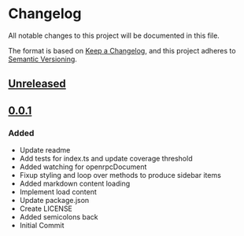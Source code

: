 # Changelog
All notable changes to this project will be documented in this file.

The format is based on [Keep a Changelog](https://keepachangelog.com/en/1.0.0/),
and this project adheres to [Semantic Versioning](https://semver.org/spec/v2.0.0.html).

## [Unreleased]

## [0.0.1]
### Added
- Update readme
- Add tests for index.ts and update coverage threshold
- Added watching for openrpcDocument
- Fixup styling and loop over methods to produce sidebar items
- Added markdown content loading
- Implement load content
- Update package.json
- Create LICENSE
- Added semicolons back
- Initial Commit

[Unreleased]: https://github.com/MetaMask/docusaurus-openrpc/compare/v0.0.1...HEAD
[0.0.1]: https://github.com/MetaMask/docusaurus-openrpc/releases/tag/v0.0.1
